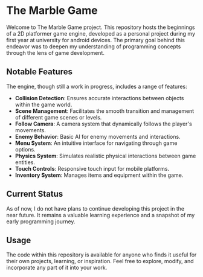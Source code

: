 # The Marble Game

Welcome to The Marble Game project. This repository hosts the beginnings of a 2D platformer game engine, developed as a personal project during my first year at university for android devices. The primary goal behind this endeavor was to deepen my understanding of programming concepts through the lens of game development.

## Notable Features

The engine, though still a work in progress, includes a range of features:

- **Collision Detection**: Ensures accurate interactions between objects within the game world.
- **Scene Management**: Facilitates the smooth transition and management of different game scenes or levels.
- **Follow Camera**: A camera system that dynamically follows the player's movements.
- **Enemy Behavior**: Basic AI for enemy movements and interactions.
- **Menu System**: An intuitive interface for navigating through game options.
- **Physics System**: Simulates realistic physical interactions between game entities.
- **Touch Controls**: Responsive touch input for mobile platforms.
- **Inventory System**: Manages items and equipment within the game.

## Current Status

As of now, I do not have plans to continue developing this project in the near future. It remains a valuable learning experience and a snapshot of my early programming journey.

## Usage

The code within this repository is available for anyone who finds it useful for their own projects, learning, or inspiration. Feel free to explore, modify, and incorporate any part of it into your work.
